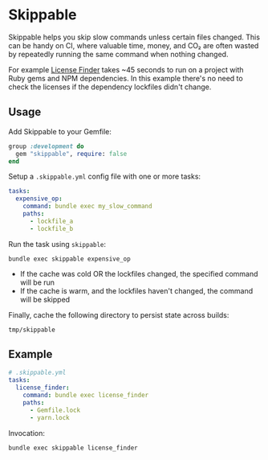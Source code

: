 # Skippable

Skippable helps you skip slow commands unless certain files changed. This can be
handy on CI, where valuable time, money, and CO₂ are often wasted by repeatedly
running the same command when nothing changed.

For example [License Finder](https://github.com/pivotal/LicenseFinder) takes ~45
seconds to run on a project with Ruby gems and NPM dependencies. In this example
there's no need to check the licenses if the dependency lockfiles didn't change.

## Usage

Add Skippable to your Gemfile:

```ruby
group :development do
  gem "skippable", require: false
end
```

Setup a `.skippable.yml` config file with one or more tasks:

```yaml
tasks:
  expensive_op:
    command: bundle exec my_slow_command
    paths:
      - lockfile_a
      - lockfile_b
```

Run the task using `skippable`:

```
bundle exec skippable expensive_op
```

- If the cache was cold OR the lockfiles changed, the specified command will
be run
- If the cache is warm, and the lockfiles haven't changed, the command
will be skipped

Finally, cache the following directory to persist state across builds:

```
tmp/skippable
```

## Example

```yaml
# .skippable.yml
tasks:
  license_finder:
    command: bundle exec license_finder
    paths:
      - Gemfile.lock
      - yarn.lock
```

Invocation:

```
bundle exec skippable license_finder
```
